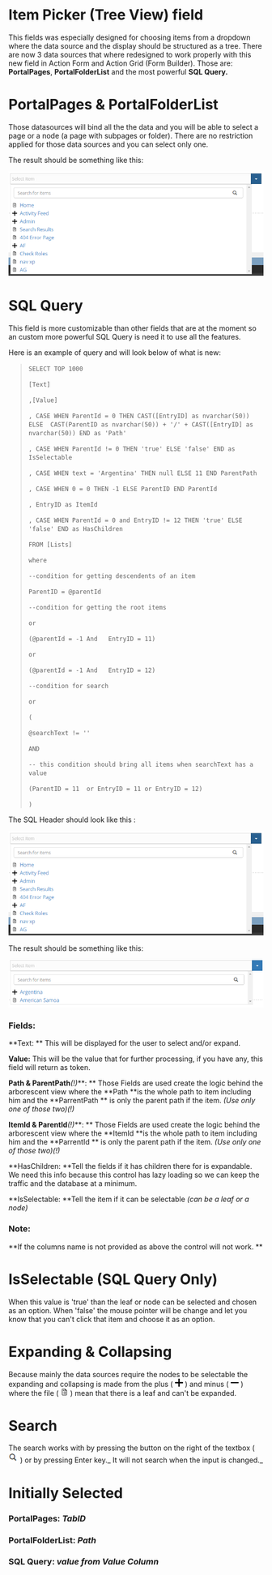 # Item Picker \(Tree View\) field

This fields was especially designed for choosing items from a dropdown where the data source and the display should be structured as a tree. There are now 3 data sources that where redesigned to work properly with this new field in Action Form and Action Grid \(Form Builder\). Those are: **PortalPages**, **PortalFolderList** and the most powerful **SQL Query.**

# PortalPages & PortalFolderList

Those datasources will bind all the the data and you will be able to select a page or a node \(a page with subpages or folder\). There are no restriction applied for those data sources and you can select only one.

The result should be something like this:

![](assets/1f2143bdb9[1].png)

# SQL Query

This field is more customizable than other fields that are at the moment so an custom more powerful SQL Query is need it to use all the features.

Here is an example of  query and will look below of what is new:

> `SELECT TOP 1000`
>
> `[Text]`
>
> `,[Value]`
>
> `, CASE WHEN ParentId = 0 THEN CAST([EntryID] as nvarchar(50)) ELSE  CAST(ParentID as nvarchar(50)) + '/' + CAST([EntryID] as nvarchar(50)) END as 'Path'`
>
> `, CASE WHEN ParentId != 0 THEN 'true' ELSE 'false' END as IsSelectable`
>
> `, CASE WHEN text = 'Argentina' THEN null ELSE 11 END ParentPath`
>
> `, CASE WHEN 0 = 0 THEN -1 ELSE ParentID END ParentId`
>
> `, EntryID as ItemId`
>
> `, CASE WHEN ParentId = 0 and EntryID != 12 THEN 'true' ELSE 'false' END as HasChildren`
>
> `FROM [Lists]`
>
> `where`
>
> `--condition for getting descendents of an item`
>
> `ParentID = @parentId`
>
> `--condition for getting the root items`
>
> `or`
>
> `(@parentId = -1 And   EntryID = 11)`
>
> `or`
>
> `(@parentId = -1 And   EntryID = 12)`
>
> `--condition for search`
>
> `or`
>
> `(`
>
> `@searchText != ''`
>
> `AND`
>
> `-- this condition should bring all items when searchText has a value`
>
> `(ParentID = 11  or EntryID = 11 or EntryID = 12)`
>
> `)`

The SQL Header should look like this :

![](assets/1f2143bdb9[1].png)

The result should be something like this:

![](assets/4e4079e584[1].png)

### Fields:

**Text: ** This will be displayed for the user to select and/or expand.

**Value:** This will be the value that for further processing, if you have any, this field will return as token.

**Path & ParentPath**_\(!\)_**: ** Those Fields are used create the logic behind the arborescent view where the **Path **is the whole path to item including him and the **ParrentPath ** is only the parent path if the item. _\(Use only one of those two\)\(!\)_

**ItemId & ParentId**_\(!\)_**: ** Those Fields are used create the logic behind the arborescent view where the **ItemId **is the whole path to item including him and the **ParrentId ** is only the parent path if the item. _\(Use only one of those two\)\(!\)_

**HasChildren: **Tell the fields if it has children there for is expandable. We need this info because this control has lazy loading so we can keep the traffic and the database at a minimum.

**IsSelectable: **Tell the item if it can be selectable _\(can be a leaf or a node\)_

### Note:

**If the columns name is not provided as above the control will not work. **

# IsSelectable \(SQL Query Only\)

When this value is 'true' than the leaf or node can be selected and chosen as an option. When 'false' the mouse pointer will be change and let you know that you can't click that item and choose it as an option.

# Expanding & Collapsing

Because mainly the data sources require the nodes to be selectable the expanding and collapsing is made from the plus \( ![](assets/folder-closed.png) \) and minus \( ![](assets/folder.png) \) where the file \( ![](assets/file.png) \) mean that there is a leaf and can't be expanded.

# Search

The search works with by pressing the button on the right of the textbox \( ![](assets/cfb6ed253e[1].png) \) or by pressing Enter key._ It will not search when the input is changed._

# Initially Selected

### PortalPages: _TabID_

### PortalFolderList: _Path_

### SQL Query: _value from Value Column_



